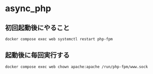 # async_php

## 初回起動後にやること
```
docker compose exec web systemctl restart php-fpm
```

## 起動後に毎回実行する
```
docker compose exec web chown apache:apache /run/php-fpm/www.sock
```
